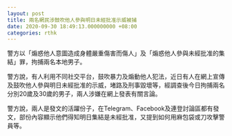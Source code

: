 ```yaml
---
layout: post
title: 兩名網民涉鼓吹他人參與明日未經批准示威被捕
date: 2020-09-30 18:49:13.000000000 +08:00
categories: rthk
---
```


警方以「煽惑他人意圖造成身體嚴重傷害而傷人」及「煽惑他人參與未經批准的集結」罪，拘捕兩名本地男子。

警方說，有人利用不同社交平台，鼓吹暴力及煽動他人犯法，近日有人在網上宣傳及鼓吹他人參與明日未經批准的示威，堵路及刑事毀壞等，經調查後今日拘捕兩名分別20歲及30歲的男子，兩人涉嫌在網上發表有關言論。

警方說，兩人是發文的活躍份子，在Telegram、Facebook及連登討論區都有發文，部份內容顯示他們得知明日集結是未經批准，又提到如何用麻包袋或刀攻擊警員等。
